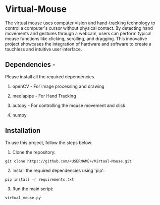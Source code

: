 # Virtual-Mouse
The virtual mouse uses computer vision and hand-tracking technology to control a computer's cursor without physical contact. By detecting hand movements and gestures through a webcam, users can perform typical mouse functions like clicking, scrolling, and dragging. This innovative project showcases the integration of hardware and software to create a touchless and intuitive user interface.

## Dependencies -
Please install all the required dependencies.

1. openCV - For image processing and drawing

2. mediapipe - For Hand Tracking

3. autopy - For controlling the mouse movement and click

4. numpy

## Installation
To use this project, follow the steps below:

1. Clone the repository:

```
git clone https://github.com/<USERNAME>/Virtual-Mouse.git
```

2. Install the required dependencies using 'pip':

```
pip install -r requirements.txt
```

3. Run the main script:

```
virtual_mouse.py
```
